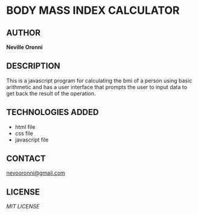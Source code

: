# BODY MASS INDEX CALCULATOR

## AUTHOR
**Neville Oronni**

## DESCRIPTION
This is a javascript program for calculating the bmi of a person using basic arithmetic and has a user interface that prompts the user to input data to get back the result of the operation.

## TECHNOLOGIES ADDED
* html file
* css file
* javascript file

## CONTACT

[nevooronni@gmail.com](nevooronni@gmail.com)

## LICENSE
*MIT LICENSE*

